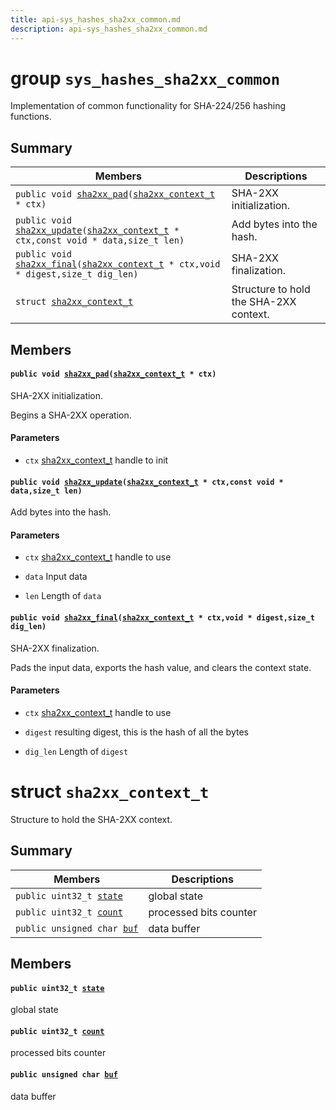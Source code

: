 ```yaml
---
title: api-sys_hashes_sha2xx_common.md
description: api-sys_hashes_sha2xx_common.md
---
```

# group `sys_hashes_sha2xx_common` 

Implementation of common functionality for SHA-224/256 hashing functions.

## Summary

 Members                        | Descriptions                                
--------------------------------|---------------------------------------------
`public void `[`sha2xx_pad`](#group__sys__hashes__sha2xx__common_1ga5a006a449f72812b8e82122b560d4118)`(`[`sha2xx_context_t`](./doc/starlight-docs/src/content/docs/apidoc/api-sys_hashes_sha2xx_common.md#structsha2xx__context__t)` * ctx)`            | SHA-2XX initialization.
`public void `[`sha2xx_update`](#group__sys__hashes__sha2xx__common_1ga9eaa53ba5f0912bfb409c482149ea2c4)`(`[`sha2xx_context_t`](./doc/starlight-docs/src/content/docs/apidoc/api-sys_hashes_sha2xx_common.md#structsha2xx__context__t)` * ctx,const void * data,size_t len)`            | Add bytes into the hash.
`public void `[`sha2xx_final`](#group__sys__hashes__sha2xx__common_1ga7c06b16cd80a746360e4a7d3dc48d83c)`(`[`sha2xx_context_t`](./doc/starlight-docs/src/content/docs/apidoc/api-sys_hashes_sha2xx_common.md#structsha2xx__context__t)` * ctx,void * digest,size_t dig_len)`            | SHA-2XX finalization.
`struct `[`sha2xx_context_t`](#structsha2xx__context__t) | Structure to hold the SHA-2XX context.

## Members

#### `public void `[`sha2xx_pad`](#group__sys__hashes__sha2xx__common_1ga5a006a449f72812b8e82122b560d4118)`(`[`sha2xx_context_t`](./doc/starlight-docs/src/content/docs/apidoc/api-sys_hashes_sha2xx_common.md#structsha2xx__context__t)` * ctx)` 

SHA-2XX initialization.

Begins a SHA-2XX operation.

#### Parameters
* `ctx` [sha2xx_context_t](./doc/starlight-docs/src/content/docs/apidoc/api-sys_hashes_sha2xx_common.md#structsha2xx__context__t) handle to init

#### `public void `[`sha2xx_update`](#group__sys__hashes__sha2xx__common_1ga9eaa53ba5f0912bfb409c482149ea2c4)`(`[`sha2xx_context_t`](./doc/starlight-docs/src/content/docs/apidoc/api-sys_hashes_sha2xx_common.md#structsha2xx__context__t)` * ctx,const void * data,size_t len)` 

Add bytes into the hash.

#### Parameters
* `ctx` [sha2xx_context_t](./doc/starlight-docs/src/content/docs/apidoc/api-sys_hashes_sha2xx_common.md#structsha2xx__context__t) handle to use 

* `data` Input data 

* `len` Length of `data`

#### `public void `[`sha2xx_final`](#group__sys__hashes__sha2xx__common_1ga7c06b16cd80a746360e4a7d3dc48d83c)`(`[`sha2xx_context_t`](./doc/starlight-docs/src/content/docs/apidoc/api-sys_hashes_sha2xx_common.md#structsha2xx__context__t)` * ctx,void * digest,size_t dig_len)` 

SHA-2XX finalization.

Pads the input data, exports the hash value, and clears the context state.

#### Parameters
* `ctx` [sha2xx_context_t](./doc/starlight-docs/src/content/docs/apidoc/api-sys_hashes_sha2xx_common.md#structsha2xx__context__t) handle to use 

* `digest` resulting digest, this is the hash of all the bytes 

* `dig_len` Length of `digest`

# struct `sha2xx_context_t` 

Structure to hold the SHA-2XX context.

## Summary

 Members                        | Descriptions                                
--------------------------------|---------------------------------------------
`public uint32_t `[`state`](#structsha2xx__context__t_1a95315cb9cf68d68766bee8ca46459619) | global state
`public uint32_t `[`count`](#structsha2xx__context__t_1af06946e61f18372af4c638706d32340c) | processed bits counter
`public unsigned char `[`buf`](#structsha2xx__context__t_1a579056ac9b516908bcd342a7349997bb) | data buffer

## Members

#### `public uint32_t `[`state`](#structsha2xx__context__t_1a95315cb9cf68d68766bee8ca46459619) 

global state

#### `public uint32_t `[`count`](#structsha2xx__context__t_1af06946e61f18372af4c638706d32340c) 

processed bits counter

#### `public unsigned char `[`buf`](#structsha2xx__context__t_1a579056ac9b516908bcd342a7349997bb) 

data buffer


